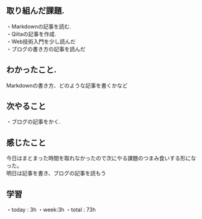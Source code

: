 ## 取り組んだ課題. 
・Markdownの記事を読む.    
・Qiitaの記事を作成.  
・Web技術入門を少し読んだ    
・ブログの書き方の記事を読んだ
## わかったこと.
 Markdownの書き方、どのような記事を書くかなど
 ## 次やること 　　　            
・ブログの記事をかく.  
## 感じたこと
今日はまとまった時間を取れなかったので次にやる課題のつまみ食いする形になった。  
明日は記事を書き、ブログの記事を読もう
## 学習
・today : 3h 
・week:3h
・total : 73h